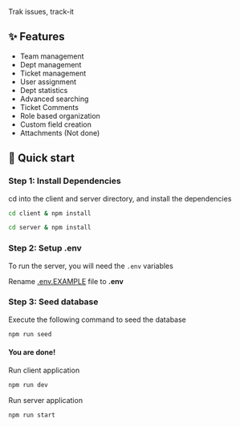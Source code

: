 Trak issues, track-it

## ✨ Features

- Team management
- Dept management
- Ticket management
- User assignment
- Dept statistics
- Advanced searching
- Ticket Comments
- Role based organization
- Custom field creation
- Attachments (Not done)

## 🚀 Quick start

### Step 1: Install Dependencies

cd into the client and server directory, and install the dependencies

```sh
cd client & npm install
```

```sh
cd server & npm install
```

### Step 2: Setup .env

To run the server, you will need the `.env` variables

Rename [.env.EXAMPLE](./server/.env.EXAMPLE) file to **.env**

### Step 3: Seed database

Execute the following command to seed the database

```sh
npm run seed
```

#### You are done!

Run client application

```sh
npm run dev
```

Run server application

```sh
npm run start
```
